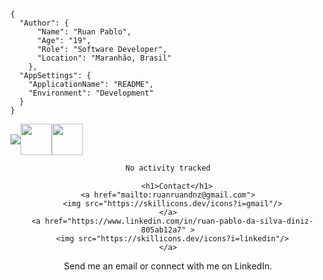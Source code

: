 ```
{
  "Author": {
      "Name": "Ruan Pablo",
      "Age": "19",
      "Role": "Software Developer",
      "Location": "Maranhão, Brasil"
    },
  "AppSettings": {
    "ApplicationName": "README",
    "Environment": "Development"
  }
}
```


<div align="center"> 
      <div style="display: flex; align-items: center;" >
            <img src="https://skillicons.dev/icons?i=js,html,css,tailwind,sass,git,mysql,docker,php,laravel" /> 
            <img src="https://github.com/intpablo/intpablo/assets/150086518/3fa0a1ab-23bd-4f27-8835-d8d22bb680d6"  width="50"  /> 
            <img src="https://github.com/intpablo/intpablo/assets/150086518/2a8c2c98-950f-4e5e-8b76-19f7f3c5f8cd" width="50" />
</div>
<!--START_SECTION:waka-->

```txt
No activity tracked
```

<!--END_SECTION:waka-->
        <h1>Contact</h1>
    <a href="mailto:ruanruandnz@gmail.com">
      <img src="https://skillicons.dev/icons?i=gmail"/>
    </a>
      <a href="https://www.linkedin.com/in/ruan-pablo-da-silva-diniz-805ab12a7" >
      <img src="https://skillicons.dev/icons?i=linkedin"/>
    </a>
  <p>Send me an email or connect with me on LinkedIn.</p>
</div>
  




  






 











